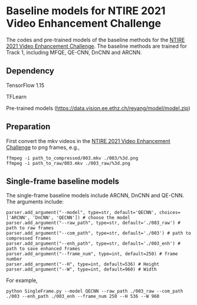 # Baseline models for NTIRE 2021 Video Enhancement Challenge

The codes and pre-trained models of the baseline methods for the [NTIRE 2021 Video Enhancement Challenge](https://github.com/RenYang-home/NTIRE21_VEnh). The baseline methods are trained for Track 1, including MFQE, QE-CNN, DnCNN and ARCNN.

## Dependency

TensorFlow 1.15

TFLearn

Pre-trained models (https://data.vision.ee.ethz.ch/reyang/model/model.zip)

## Preparation

First convert the mkv videos in the [NTIRE 2021 Video Enhancement Challenge](https://github.com/RenYang-home/NTIRE21_VEnh) to png frames, e.g.,

```
ffmpeg -i path_to_compressed/003.mkv ./003/%3d.png
ffmpeg -i path_to_raw/003.mkv ./003_raw/%3d.png
```

## Single-frame baseline models

The single-frame baseline models include ARCNN, DnCNN and QE-CNN. The arguments include:

```
parser.add_argument("--model", type=str, default='QECNN', choices=['ARCNN', 'DnCNN', 'QECNN']) # choose the model
parser.add_argument("--raw_path", type=str, default='./003_raw') # path to raw frames
parser.add_argument("--com_path", type=str, default='./003') # path to compressed frames
parser.add_argument("--enh_path", type=str, default='./003_enh') # path to save enhanced frames
parser.add_argument("--frame_num", type=int, default=250) # frame number
parser.add_argument("--H", type=int, default=536) # Height
parser.add_argument("--W", type=int, default=960) # Width
```

For example,

```
python SingleFrame.py --model QECNN --raw_path ./003_raw --com_path ./003 --enh_path ./003_enh --frame_num 250 --H 536 --W 960
```
